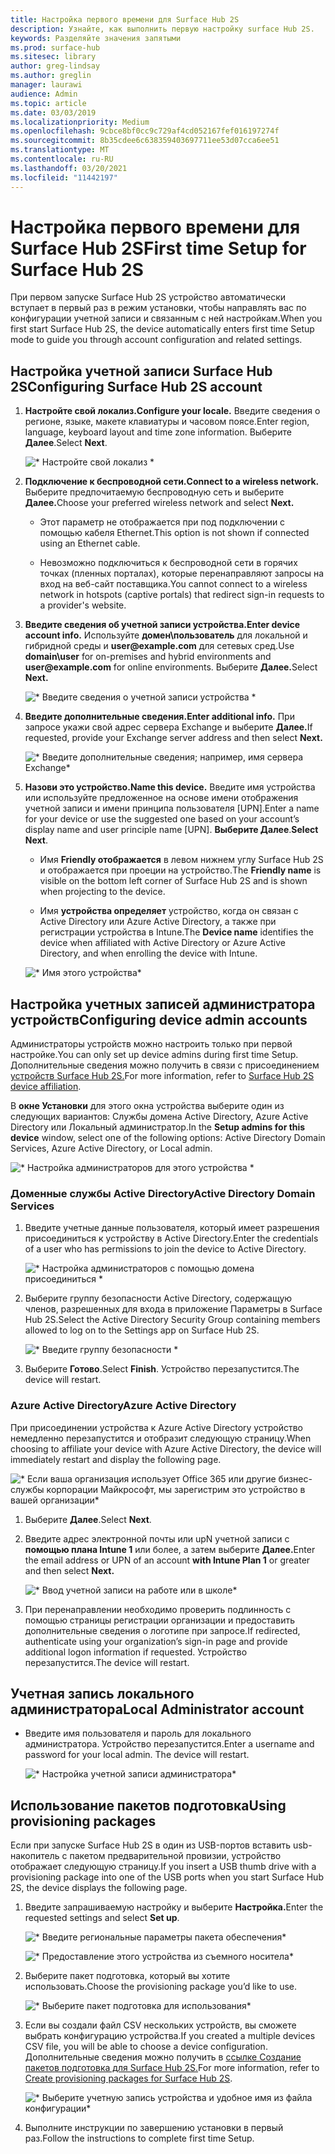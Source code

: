 ```yaml
---
title: Настройка первого времени для Surface Hub 2S
description: Узнайте, как выполнить первую настройку surface Hub 2S.
keywords: Разделяйте значения запятыми
ms.prod: surface-hub
ms.sitesec: library
author: greg-lindsay
ms.author: greglin
manager: laurawi
audience: Admin
ms.topic: article
ms.date: 03/03/2019
ms.localizationpriority: Medium
ms.openlocfilehash: 9cbce8bf0cc9c729af4cd052167fef016197274f
ms.sourcegitcommit: 8b35cdee6c638359403697711ee53d07cca6ee51
ms.translationtype: MT
ms.contentlocale: ru-RU
ms.lasthandoff: 03/20/2021
ms.locfileid: "11442197"
---
```

# <a name="first-time-setup-for-surface-hub-2s"></a><span data-ttu-id="811cf-104">Настройка первого времени для Surface Hub 2S</span><span class="sxs-lookup"><span data-stu-id="811cf-104">First time Setup for Surface Hub 2S</span></span>

<span data-ttu-id="811cf-105">При первом запуске Surface Hub 2S устройство автоматически вступает в первый раз в режим установки, чтобы направлять вас по конфигурации учетной записи и связанным с ней настройкам.</span><span class="sxs-lookup"><span data-stu-id="811cf-105">When you first start Surface Hub 2S, the device automatically enters first time Setup mode to guide you through account configuration and related settings.</span></span>

## <a name="configuring-surface-hub-2s-account"></a><span data-ttu-id="811cf-106">Настройка учетной записи Surface Hub 2S</span><span class="sxs-lookup"><span data-stu-id="811cf-106">Configuring Surface Hub 2S account</span></span>

1. **<span data-ttu-id="811cf-107">Настройте свой локализ.</span><span class="sxs-lookup"><span data-stu-id="811cf-107">Configure your locale.</span></span>** <span data-ttu-id="811cf-108">Введите сведения о регионе, языке, макете клавиатуры и часовом поясе.</span><span class="sxs-lookup"><span data-stu-id="811cf-108">Enter region, language, keyboard layout and time zone information.</span></span> <span data-ttu-id="811cf-109">Выберите **Далее**.</span><span class="sxs-lookup"><span data-stu-id="811cf-109">Select **Next**.</span></span>

   ![\* Настройте свой локализ \*](images/sh2-run1.png)

1. **<span data-ttu-id="811cf-111">Подключение к беспроводной сети.</span><span class="sxs-lookup"><span data-stu-id="811cf-111">Connect  to a wireless network.</span></span>** <span data-ttu-id="811cf-112">Выберите предпочитаемую беспроводную сеть и выберите **Далее.**</span><span class="sxs-lookup"><span data-stu-id="811cf-112">Choose your preferred wireless network and select **Next.**</span></span>

   - <span data-ttu-id="811cf-113">Этот параметр не отображается при под подключении с помощью кабеля Ethernet.</span><span class="sxs-lookup"><span data-stu-id="811cf-113">This option is not shown if connected using an Ethernet cable.</span></span>

   - <span data-ttu-id="811cf-114">Невозможно подключиться к беспроводной сети в горячих точках (пленных порталах), которые перенаправляют запросы на вход на веб-сайт поставщика.</span><span class="sxs-lookup"><span data-stu-id="811cf-114">You cannot connect to a wireless network in hotspots (captive portals) that redirect sign-in requests to a provider's website.</span></span>

3. **<span data-ttu-id="811cf-115">Введите сведения об учетной записи устройства.</span><span class="sxs-lookup"><span data-stu-id="811cf-115">Enter device account info.</span></span>** <span data-ttu-id="811cf-116">Используйте **домен\пользователь** для локальной и гибридной среды и **user\@example.com** для сетевых сред.</span><span class="sxs-lookup"><span data-stu-id="811cf-116">Use **domain\user** for on-premises and hybrid environments and **user\@example.com** for online environments.</span></span> <span data-ttu-id="811cf-117">Выберите **Далее.**</span><span class="sxs-lookup"><span data-stu-id="811cf-117">Select **Next.**</span></span>

   ![\* Введите сведения о учетной записи устройства \*](images/sh2-run2.png)

1. **<span data-ttu-id="811cf-119">Введите дополнительные сведения.</span><span class="sxs-lookup"><span data-stu-id="811cf-119">Enter additional info.</span></span>** <span data-ttu-id="811cf-120">При запросе укажи свой адрес сервера Exchange и выберите **Далее.**</span><span class="sxs-lookup"><span data-stu-id="811cf-120">If requested, provide your Exchange server address and then select **Next.**</span></span>

   ![\* Введите дополнительные сведения; например, имя сервера Exchange\*](images/sh2-run3.png)

1. **<span data-ttu-id="811cf-122">Назови это устройство.</span><span class="sxs-lookup"><span data-stu-id="811cf-122">Name this device.</span></span>** <span data-ttu-id="811cf-123">Введите имя устройства или используйте предложенное на основе имени отображения учетной записи и имени принципа пользователя [UPN].</span><span class="sxs-lookup"><span data-stu-id="811cf-123">Enter a name for your device or use the suggested one based on your account’s display name and user principle name [UPN].</span></span> <span data-ttu-id="811cf-124">**Выберите Далее**.</span><span class="sxs-lookup"><span data-stu-id="811cf-124">**Select Next**.</span></span>

   - <span data-ttu-id="811cf-125">Имя **Friendly отображается** в левом нижнем углу Surface Hub 2S и отображается при проеции на устройство.</span><span class="sxs-lookup"><span data-stu-id="811cf-125">The **Friendly name** is visible on the bottom left corner of Surface Hub 2S and is shown when projecting to the device.</span></span>

   - <span data-ttu-id="811cf-126">Имя **устройства определяет** устройство, когда он связан с Active Directory или Azure Active Directory, а также при регистрации устройства в Intune.</span><span class="sxs-lookup"><span data-stu-id="811cf-126">The **Device name** identifies the device when affiliated with Active Directory or Azure Active Directory, and when enrolling the device with Intune.</span></span>

   ![\* Имя этого устройства\*](images/sh2-run4.png)
 

## <a name="configuring-device-admin-accounts"></a><span data-ttu-id="811cf-128">Настройка учетных записей администратора устройств</span><span class="sxs-lookup"><span data-stu-id="811cf-128">Configuring device admin accounts</span></span>

<span data-ttu-id="811cf-129">Администраторы устройств можно настроить только при первой настройке.</span><span class="sxs-lookup"><span data-stu-id="811cf-129">You can only set up device admins during first time Setup.</span></span> <span data-ttu-id="811cf-130">Дополнительные сведения можно получить в связи с присоединением [устройств Surface Hub 2S.](https://docs.microsoft.com/surface-hub/prepare-your-environment-for-surface-hub#device-affiliation)</span><span class="sxs-lookup"><span data-stu-id="811cf-130">For more information, refer to [Surface Hub 2S device affiliation](https://docs.microsoft.com/surface-hub/prepare-your-environment-for-surface-hub#device-affiliation).</span></span>

<span data-ttu-id="811cf-131">В **окне Установки** для этого окна устройства выберите один из следующих вариантов: Службы домена Active Directory, Azure Active Directory или Локальный администратор.</span><span class="sxs-lookup"><span data-stu-id="811cf-131">In the **Setup admins for this device** window, select one of the following options: Active Directory Domain Services, Azure Active Directory, or Local admin.</span></span>

![\* Настройка администраторов для этого устройства \*](images/sh2-run5.png)

### <a name="active-directory-domain-services"></a><span data-ttu-id="811cf-133">Доменные службы Active Directory</span><span class="sxs-lookup"><span data-stu-id="811cf-133">Active Directory Domain Services</span></span>

1. <span data-ttu-id="811cf-134">Введите учетные данные пользователя, который имеет разрешения присоединиться к устройству в Active Directory.</span><span class="sxs-lookup"><span data-stu-id="811cf-134">Enter the credentials of a user who has permissions to join the device to Active Directory.</span></span>

    ![\* Настройка администраторов с помощью домена присоединиться \*](images/sh2-run6.png)

2. <span data-ttu-id="811cf-136">Выберите группу безопасности Active Directory, содержащую членов, разрешенных для входа в приложение Параметры в Surface Hub 2S.</span><span class="sxs-lookup"><span data-stu-id="811cf-136">Select the Active Directory Security Group containing members allowed to log on to the Settings app on Surface Hub 2S.</span></span>

   ![\* Введите группу безопасности \*](images/sh2-run7.png)

1. <span data-ttu-id="811cf-138">Выберите **Готово**.</span><span class="sxs-lookup"><span data-stu-id="811cf-138">Select **Finish**.</span></span> <span data-ttu-id="811cf-139">Устройство перезапустится.</span><span class="sxs-lookup"><span data-stu-id="811cf-139">The device will restart.</span></span>

### <a name="azure-active-directory"></a><span data-ttu-id="811cf-140">Azure Active Directory</span><span class="sxs-lookup"><span data-stu-id="811cf-140">Azure Active Directory</span></span>

<span data-ttu-id="811cf-141">При присоединении устройства к Azure Active Directory устройство немедленно перезапустится и отобразит следующую страницу.</span><span class="sxs-lookup"><span data-stu-id="811cf-141">When choosing to affiliate your device with Azure Active Directory, the device will immediately restart and display the following page.</span></span>

![\* Если ваша организация использует Office 365 или другие бизнес-службы корпорации Майкрософт, мы зарегистрим это устройство в вашей организации\*](images/sh2-run8.png)

1. <span data-ttu-id="811cf-143">Выберите **Далее**.</span><span class="sxs-lookup"><span data-stu-id="811cf-143">Select **Next**.</span></span>

1. <span data-ttu-id="811cf-144">Введите адрес электронной почты или upN учетной записи с **помощью плана Intune 1** или более, а затем выберите **Далее.**</span><span class="sxs-lookup"><span data-stu-id="811cf-144">Enter the email address or UPN of an account **with Intune Plan 1** or greater and then select **Next.**</span></span>

   ![\* Ввод учетной записи на работе или в школе\*](images/sh2-run9.png)

1. <span data-ttu-id="811cf-146">При перенаправлении необходимо проверить подлинность с помощью страницы регистрации организации и предоставить дополнительные сведения о логотипе при запросе.</span><span class="sxs-lookup"><span data-stu-id="811cf-146">If redirected, authenticate using your organization’s sign-in page and provide additional logon information if requested.</span></span> <span data-ttu-id="811cf-147">Устройство перезапустится.</span><span class="sxs-lookup"><span data-stu-id="811cf-147">The device will restart.</span></span>

## <a name="local-administrator-account"></a><span data-ttu-id="811cf-148">Учетная запись локального администратора</span><span class="sxs-lookup"><span data-stu-id="811cf-148">Local Administrator account</span></span>

- <span data-ttu-id="811cf-149">Введите имя пользователя и пароль для локального администратора. Устройство перезапустится.</span><span class="sxs-lookup"><span data-stu-id="811cf-149">Enter a username and password for your local admin. The device will restart.</span></span>

  ![\* Настройка учетной записи администратора\*](images/sh2-run10.png)
 
## <a name="using-provisioning-packages"></a><span data-ttu-id="811cf-151">Использование пакетов подготовка</span><span class="sxs-lookup"><span data-stu-id="811cf-151">Using provisioning packages</span></span>

<span data-ttu-id="811cf-152">Если при запуске Surface Hub 2S в один из USB-портов вставить usb-накопитель с пакетом предварительной провизии, устройство отображает следующую страницу.</span><span class="sxs-lookup"><span data-stu-id="811cf-152">If you insert a USB thumb drive with a provisioning package into one of the USB ports when you start Surface Hub 2S, the device displays the following page.</span></span>

1. <span data-ttu-id="811cf-153">Введите запрашиваемую настройку и выберите **Настройка.**</span><span class="sxs-lookup"><span data-stu-id="811cf-153">Enter the requested settings and select **Set up**.</span></span>

   ![\* Введите региональные параметры пакета обеспечения\*](images/sh2-run11.png)

   ![\* Предоставление этого устройства из съемного носитела\*](images/sh2-run12.png)

2. <span data-ttu-id="811cf-156">Выберите пакет подготовка, который вы хотите использовать.</span><span class="sxs-lookup"><span data-stu-id="811cf-156">Choose the provisioning package you’d like to use.</span></span>

   ![\* Выберите пакет подготовка для использования\*](images/sh2-run13.png)

3. <span data-ttu-id="811cf-158">Если вы создали файл CSV нескольких устройств, вы сможете выбрать конфигурацию устройства.</span><span class="sxs-lookup"><span data-stu-id="811cf-158">If you created a multiple devices CSV file, you will be able to choose a device configuration.</span></span> <span data-ttu-id="811cf-159">Дополнительные сведения можно получить в [ссылке Создание пакетов подготовка для Surface Hub 2S.](https://docs.microsoft.com/surface-hub/surface-hub-2s-deploy#provisioning-multiple-devices-csv-file)</span><span class="sxs-lookup"><span data-stu-id="811cf-159">For more information, refer to [Create provisioning packages for Surface Hub 2S](https://docs.microsoft.com/surface-hub/surface-hub-2s-deploy#provisioning-multiple-devices-csv-file).</span></span>

   ![\* Выберите учетную запись устройства и удобное имя из файла конфигурации\*](images/sh2-run14.png)

4. <span data-ttu-id="811cf-161">Выполните инструкции по завершению установки в первый раз.</span><span class="sxs-lookup"><span data-stu-id="811cf-161">Follow the instructions to complete first time Setup.</span></span>
